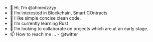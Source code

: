 - 👋 Hi, I’m @ahmedzzyy
- 👀 I’m interested in Blockchain, Smart COntracts
- 🧠 I like simple concise clean code.
- 🌱 I’m currently learning Rust
- 💞️ I’m looking to collaborate on projects which are at an early stage. 
- 📫 How to reach me ... - @twitter
